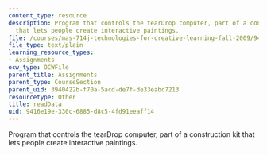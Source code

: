 ```yaml
---
content_type: resource
description: Program that controls the tearDrop computer, part of a construction kit
  that lets people create interactive paintings.
file: /courses/mas-714j-technologies-for-creative-learning-fall-2009/9416e19e330c6885d8c54fd91eeaff14_readData.txt
file_type: text/plain
learning_resource_types:
- Assignments
ocw_type: OCWFile
parent_title: Assignments
parent_type: CourseSection
parent_uid: 3940422b-f70a-5acd-de7f-de33eabc7213
resourcetype: Other
title: readData
uid: 9416e19e-330c-6885-d8c5-4fd91eeaff14
---
```

Program that controls the tearDrop computer, part of a construction kit that lets people create interactive paintings.

